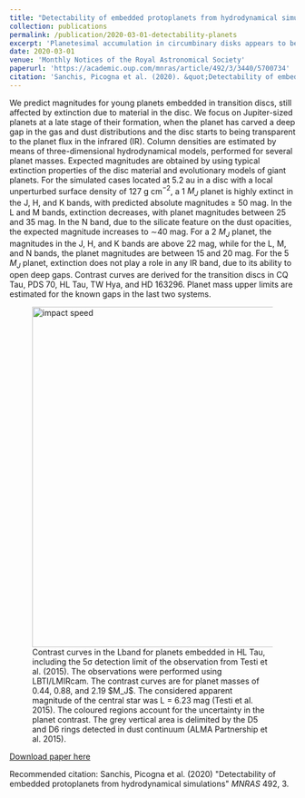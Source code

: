 ```yaml
---
title: "Detectability of embedded protoplanets from hydrodynamical simulations"
collection: publications
permalink: /publication/2020-03-01-detectability-planets
excerpt: 'Planetesimal accumulation in circumbinary disks appears to be prevented close to the stellar pair by the gravitational perturbations of the circumbinary disk. The observed planets possibly formed in the outer regions of the disk and then migrated inside by tidal interaction with the disk.'
date: 2020-03-01
venue: 'Monthly Notices of the Royal Astronomical Society'
paperurl: 'https://academic.oup.com/mnras/article/492/3/3440/5700734'
citation: 'Sanchis, Picogna et al. (2020). &quot;Detectability of embedded protoplanets from hydrodynamical simulations.&quot; <i>Monthly Notices of the Royal Astronomical Society</i>. 492, 3.'
---
```

We predict magnitudes for young planets embedded in transition discs, still affected by extinction due to material in the disc. We focus on Jupiter-sized planets at a late stage of their formation, when the planet has carved a deep gap in the gas and dust distributions and the disc starts to being transparent to the planet flux in the infrared (IR). Column densities are estimated by means of three-dimensional hydrodynamical models, performed for several planet masses. Expected magnitudes are obtained by using typical extinction properties of the disc material and evolutionary models of giant planets. For the simulated cases located at 5.2 au in a disc with a local unperturbed surface density of 127 g cm$^{-2}$⁠, a 1 $M_J$ planet is highly extinct in the J, H, and K bands, with predicted absolute magnitudes ≥ 50 mag. In the L and M bands, extinction decreases, with planet magnitudes between 25 and 35 mag. In the N band, due to the silicate feature on the dust opacities, the expected magnitude increases to ∼40 mag. For a 2 $M_J$ planet, the magnitudes in the J, H, and K bands are above 22 mag, while for the L, M, and N bands, the planet magnitudes are between 15 and 20 mag. For the 5 $M_J$ planet, extinction does not play a role in any IR band, due to its ability to open deep gaps. Contrast curves are derived for the transition discs in CQ Tau, PDS 70, HL Tau, TW Hya, and HD 163296. Planet mass upper limits are estimated for the known gaps in the last two systems.

<figure>
  <img src="http://GiovanniPicogna.github.io/images/detectability-planets.png" alt="impact speed" width="600"/>
  <figcaption>Contrast curves in the Lband for planets embedded in HL Tau, including the 5σ detection limit of the observation from Testi et al. (2015). The observations were performed using LBTI/LMIRcam. The contrast curves are for planet masses of 0.44, 0.88, and 2.19 $M_J$. The considered apparent magnitude of the central star was L = 6.23 mag (Testi et al. 2015). The coloured regions account for the uncertainty in the planet contrast. The grey vertical area is delimited by the D5 and D6 rings detected in dust continuum (ALMA Partnership et al. 2015).</figcaption>
</figure>

[Download paper here](http://GiovanniPicogna.github.io/files/detectability-planets.pdf)

Recommended citation: Sanchis, Picogna et al. (2020) "Detectability of embedded protoplanets from hydrodynamical simulations" <i>MNRAS</i> 492, 3.